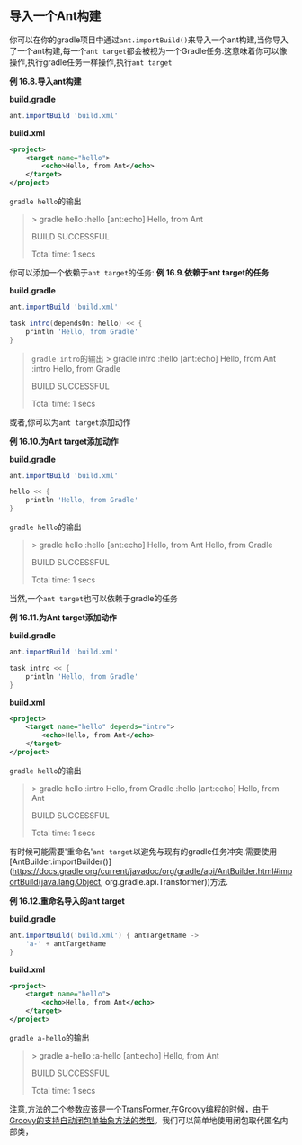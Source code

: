 ## 导入一个Ant构建

你可以在你的gradle项目中通过`ant.importBuild()`来导入一个ant构建,当你导入了一个ant构建,每一个`ant target`都会被视为一个Gradle任务.这意味着你可以像操作,执行gradle任务一样操作,执行`ant target`

**例 16.8.导入ant构建**

**build.gradle**
```gradle
ant.importBuild 'build.xml'
```
**build.xml**
```xml
<project>
    <target name="hello">
        <echo>Hello, from Ant</echo>
    </target>
</project>
```

`gradle hello`的输出
>\> gradle hello
>:hello
>[ant:echo] Hello, from Ant
>
>BUILD SUCCESSFUL
>
>Total time: 1 secs


你可以添加一个依赖于`ant target`的任务:
**例 16.9.依赖于ant target的任务**

**build.gradle**
```gradle
ant.importBuild 'build.xml'

task intro(dependsOn: hello) << {
    println 'Hello, from Gradle'
}
```

>`gradle intro`的输出
>\> gradle intro
>:hello
>[ant:echo] Hello, from Ant
>:intro
>Hello, from Gradle
>
>BUILD SUCCESSFUL
>
>Total time: 1 secs

或者,你可以为`ant target`添加动作

**例 16.10.为Ant target添加动作**

**build.gradle**
```gradle
ant.importBuild 'build.xml'

hello << {
    println 'Hello, from Gradle'
}
```

`gradle hello`的输出
>\> gradle hello
>:hello
>[ant:echo] Hello, from Ant
>Hello, from Gradle
>
>BUILD SUCCESSFUL
>
>Total time: 1 secs

当然,一个`ant target`也可以依赖于gradle的任务

**例 16.11.为Ant target添加动作**

**build.gradle**
```gradle
ant.importBuild 'build.xml'

task intro << {
    println 'Hello, from Gradle'
}
```
**build.xml**
```xml
<project>
    <target name="hello" depends="intro">
        <echo>Hello, from Ant</echo>
    </target>
</project>
```

`gradle hello`的输出
>\> gradle hello
>:intro
>Hello, from Gradle
>:hello
>[ant:echo] Hello, from Ant
>
>BUILD SUCCESSFUL
>
>Total time: 1 secs

有时候可能需要'重命名'`ant target`以避免与现有的gradle任务冲突.需要使用[AntBuilder.importBuilder()](https://docs.gradle.org/current/javadoc/org/gradle/api/AntBuilder.html#importBuild(java.lang.Object, org.gradle.api.Transformer))方法.

**例 16.12.重命名导入的ant target**

**build.gradle**
```gradle
ant.importBuild('build.xml') { antTargetName ->
    'a-' + antTargetName
}
```
**build.xml**
```xml
<project>
    <target name="hello">
        <echo>Hello, from Ant</echo>
    </target>
</project>
```

`gradle a-hello`的输出
>\> gradle a-hello
>:a-hello
>[ant:echo] Hello, from Ant
>
>BUILD SUCCESSFUL
>
>Total time: 1 secs

注意,方法的二个参数应该是一个[TransFormer](https://docs.gradle.org/current/javadoc/org/gradle/api/Transformer.html),在Groovy编程的时候，由于[Groovy的支持自动闭包单抽象方法的类型](http://mrhaki.blogspot.ie/2013/11/groovy-goodness-implicit-closure.html)。我们可以简单地使用闭包取代匿名内部类，

